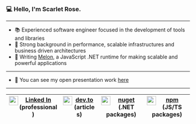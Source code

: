 ### 💻 Hello, I'm Scarlet Rose.

<hr>
 
- 📚 Experienced software engineer focused in the development of tools and libraries
- 🔗 Strong background in performance, scalable infrastructures and business driven architectures
- 🚀 Writing [Melon](https://github.com/MelonRuntime/Melon), a JavaScript .NET runtime for making scalable and powerful applications

<hr>

- 📖 You can see my open presentation work [here](https://github.com/scarletquasar/Tech-Presentations)

<hr>

<div align="center">

| <img src="https://upload.wikimedia.org/wikipedia/commons/thumb/f/f8/LinkedIn_icon_circle.svg/2048px-LinkedIn_icon_circle.svg.png" width="25" align="left"> [Linked In](https://www.linkedin.com/in/scarlet-rose-4a90b6233/) (professional) | <img src="https://upload.wikimedia.org/wikipedia/commons/thumb/c/cc/Circle-icons-dev.svg/2048px-Circle-icons-dev.svg.png" width="25" align="left"> [dev.to](https://dev.to/victoriarose) (articles) | <img src="https://alexdunndev.files.wordpress.com/2017/09/nuget-icon.png?w=306" width="25" align="left"> [nuget](https://www.nuget.org/profiles/victoriaquasar) (.NET packages) | <img src="https://media.glassdoor.com/sqll/1058449/npm-squarelogo-1442043935395.png" width="25" align="left"> [npm](https://www.npmjs.com/settings/eternalquasar8486/packages) (JS/TS packages) |
| - | - | - | - |

</div>

